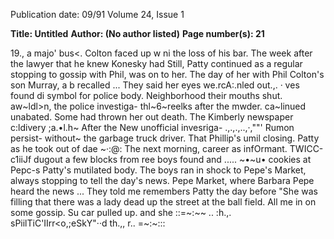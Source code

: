 Publication date: 09/91
Volume 24, Issue 1

**Title: Untitled**
**Author:  (No author listed)**
**Page number(s): 21**

19., a majo' bus<. Colton faced up w ni 
the loss of his bar. The week after the 
lawyer that he knew Konesky had 
Still, Patty continued as a regular 
stopping to gossip with Phil, 
was on to her. The day of her 
with Phil Colton's son Murray, a b 
recalled ... They said her eyes we.rcA:.nled out.,. 
· ves found di 
symbol for police 
body. Neighborhood 
their mouths shut. 
aw~ldl>n, the police investiga-
thl~6~reelks after the mwder. 
ca~linued unabated. Some 
had thrown her out 
death. The Kimberly 
newspaper c:ldivery 
;a.•l.h~ 
After the New 
unofficial invesriga-
.,.,.,..,·,""' Rumon persist-
without~ the 
garbage truck driver. That 
Phillip's umil closing. 
Patty as he took out 
of dae ~·:@: 
The next morning, 
career as 
infOrmant. TWICC-c1iiJf 
dugout a few blocks from 
ree boys found 
and ..... ~•~u• cookies at Pepc-s 
Patty's mutilated body. The boys ran in shock to Pepe's 
Market, always stopping to tell 
the day's news. Pepe 
Market, where Barbara Pepe heard the news ... They told me 
remembers Patty the day before 
"She was filling 
that there was a lady dead up the street at the ball field. All 
me in on some gossip. Su 
car pulled up. and she 
::=~:~~ .. :h.,. sPiilTiC'IIrr<o,;eSkY"··d th.,, r.. 
=~:~:::